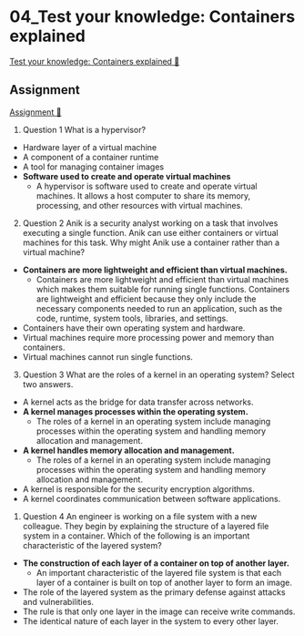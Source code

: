 # 04_Test your knowledge: Containers explained

[Test your knowledge: Containers explained 🔗](https://www.coursera.org/learn/cloud-security-risks-identify-and-protect-against-threats/assignment-submission/pmRmH/test-your-knowledge-containers-explained)

## Assignment

[Assignment 🔗](https://www.coursera.org/learn/cloud-security-risks-identify-and-protect-against-threats/assignment-submission/pmRmH/test-your-knowledge-containers-explained/attempt)

1.  Question 1
    What is a hypervisor?

- Hardware layer of a virtual machine
- A component of a container runtime
- A tool for managing container images
- **Software used to create and operate virtual machines**
  - A hypervisor is software used to create and operate virtual machines. It allows a host computer to share its memory, processing, and other resources with virtual machines.

2. Question 2
   Anik is a security analyst working on a task that involves executing a single function. Anik can use either containers or virtual machines for this task. Why might Anik use a container rather than a virtual machine?

- **Containers are more lightweight and efficient than virtual machines.**
  - Containers are more lightweight and efficient than virtual machines which makes them suitable for running single functions. Containers are lightweight and efficient because they only include the necessary components needed to run an application, such as the code, runtime, system tools, libraries, and settings.
- Containers have their own operating system and hardware.
- Virtual machines require more processing power and memory than containers.
- Virtual machines cannot run single functions.

3. Question 3
   What are the roles of a kernel in an operating system? Select two answers.

- A kernel acts as the bridge for data transfer across networks.
- **A kernel manages processes within the operating system.**
  - The roles of a kernel in an operating system include managing processes within the operating system and handling memory allocation and management.
- **A kernel handles memory allocation and management.**
  - The roles of a kernel in an operating system include managing processes within the operating system and handling memory allocation and management.
- A kernel is responsible for the security encryption algorithms.
- A kernel coordinates communication between software applications.

1. Question 4
   An engineer is working on a file system with a new colleague. They begin by explaining the structure of a layered file system in a container. Which of the following is an important characteristic of the layered system?

- **The construction of each layer of a container on top of another layer.**
  - An important characteristic of the layered file system is that each layer of a container is built on top of another layer to form an image.
- The role of the layered system as the primary defense against attacks and vulnerabilities.
- The rule is that only one layer in the image can receive write commands.
- The identical nature of each layer in the system to every other layer.
